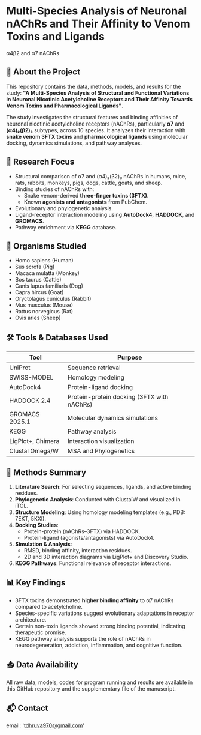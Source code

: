 # Multi-Species Analysis of Neuronal nAChRs and Their Affinity to Venom Toxins and Ligands
α4β2 and α7 nAChRs

## 📄 About the Project

This repository contains the data, methods, models, and results for the study:
**"A Multi-Species Analysis of Structural and Functional Variations in Neuronal Nicotinic Acetylcholine Receptors and Their Affinity Towards Venom Toxins and Pharmacological Ligands"**.

The study investigates the structural features and binding affinities of neuronal nicotinic acetylcholine receptors (nAChRs), particularly **α7** and **(α4)₂(β2)₃** subtypes, across 10 species. It analyzes their interaction with **snake venom 3FTX toxins** and **pharmacological ligands** using molecular docking, dynamics simulations, and pathway analyses.

## 🔬 Research Focus

- Structural comparison of α7 and (α4)₂(β2)₃ nAChRs in humans, mice, rats, rabbits, monkeys, pigs, dogs, cattle, goats, and sheep.
- Binding studies of nAChRs with:
  - Snake venom-derived **three-finger toxins (3FTX)**.
  - Known **agonists and antagonists** from PubChem.
- Evolutionary and phylogenetic analysis.
- Ligand-receptor interaction modeling using **AutoDock4**, **HADDOCK**, and **GROMACS**.
- Pathway enrichment via **KEGG** database.

## 🧬 Organisms Studied

- Homo sapiens (Human)
- Sus scrofa (Pig)
- Macaca mulatta (Monkey)
- Bos taurus (Cattle)
- Canis lupus familiaris (Dog)
- Capra hircus (Goat)
- Oryctolagus cuniculus (Rabbit)
- Mus musculus (Mouse)
- Rattus norvegicus (Rat)
- Ovis aries (Sheep)

## 🛠 Tools & Databases Used

| Tool               | Purpose                                     |
|--------------------|---------------------------------------------|
| UniProt            | Sequence retrieval                         |
| SWISS-MODEL        | Homology modeling                          |
| AutoDock4          | Protein-ligand docking                     |
| HADDOCK 2.4        | Protein-protein docking (3FTX with nAChRs) |
| GROMACS 2025.1     | Molecular dynamics simulations             |
| KEGG               | Pathway analysis                           |
| LigPlot+, Chimera  | Interaction visualization                  |
| Clustal Omega/W    | MSA and Phylogenetics                      |

## 🧪 Methods Summary

1. **Literature Search**: For selecting sequences, ligands, and active binding residues.
2. **Phylogenetic Analysis**: Conducted with ClustalW and visualized in iTOL.
3. **Structure Modeling**: Using homology modeling templates (e.g., PDB: 7EKT, 5KXI).
4. **Docking Studies**:
   - Protein-protein (nAChRs–3FTX) via HADDOCK.
   - Protein-ligand (agonists/antagonists) via AutoDock4.
5. **Simulation & Analysis**:
   - RMSD, binding affinity, interaction residues.
   - 2D and 3D interaction diagrams via LigPlot+ and Discovery Studio.
6. **KEGG Pathways**: Functional relevance of receptor interactions.

## 📊 Key Findings

- 3FTX toxins demonstrated **higher binding affinity** to α7 nAChRs compared to acetylcholine.
- Species-specific variations suggest evolutionary adaptations in receptor architecture.
- Certain non-toxin ligands showed strong binding potential, indicating therapeutic promise.
- KEGG pathway analysis supports the role of nAChRs in neurodegeneration, addiction, inflammation, and cognitive function.

## 📥 Data Availability

All raw data, models, codes for program running and results are available in this GitHub repository and the supplememtary file of the manuscript. 

## 📬 Contact

email: 'tdhruva970@gmail.com'